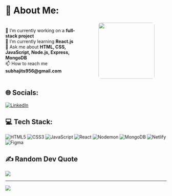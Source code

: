 # 💫 About Me:
<div style="display: flex; align-items: center;">
  <div style="flex: 1;">
    <p>🔭 I’m currently working on a <b>full-stack project</b><br>
    🌱 I’m currently learning <b>React.js</b><br>
    💬 Ask me about <b>HTML, CSS, JavaScript, Node.js, Express, MongoDB</b><br>
    📫 How to reach me <b>subhajits956@gmail.com</b></p>
  </div>
  <div style="flex: 1; text-align: center;">
    <img src="https://i.giphy.com/media/v1.Y2lkPTc5MGI3NjExZzdkMW82bGYyZXlmbXFtejU5ajV5b2Y0d2hubzZxYjBnZ2E1bjFsYSZlcD12MV9pbnRlcm5hbF9naWZfYnlfaWQmY3Q9Zw/bGgsc5mWoryfgKBx1u/giphy.gif" id="#gif-img" style="height: 175px; width: auto; border-radius:10px; border:2px solid white;"/>
  </div>
</div>

## 🌐 Socials:
[![LinkedIn](https://img.shields.io/badge/LinkedIn-%230077B5.svg?logo=linkedin&logoColor=white)](https://linkedin.com/in/subhajit-sarkar-dev) 

## 💻 Tech Stack:
![HTML5](https://img.shields.io/badge/html5-%23E34F26.svg?style=for-the-badge&logo=html5&logoColor=white) ![CSS3](https://img.shields.io/badge/css3-%231572B6.svg?style=for-the-badge&logo=css3&logoColor=white) ![JavaScript](https://img.shields.io/badge/javascript-%23323330.svg?style=for-the-badge&logo=javascript&logoColor=%23F7DF1E) ![React](https://img.shields.io/badge/react-%2320232a.svg?style=for-the-badge&logo=react&logoColor=%2361DAFB) ![Nodemon](https://img.shields.io/badge/NODEMON-%23323330.svg?style=for-the-badge&logo=nodemon&logoColor=%BBDEAD) ![MongoDB](https://img.shields.io/badge/MongoDB-%234ea94b.svg?style=for-the-badge&logo=mongodb&logoColor=white) ![Netlify](https://img.shields.io/badge/netlify-%23000000.svg?style=for-the-badge&logo=netlify&logoColor=#00C7B7) ![Figma](https://img.shields.io/badge/figma-%23F24E1E.svg?style=for-the-badge&logo=figma&logoColor=white)


## ✍️ Random Dev Quote
![](https://quotes-github-readme.vercel.app/api?type=vetical&theme=merko)

---
[![](https://visitcount.itsvg.in/api?id=subx6789&icon=5&color=3)](https://visitcount.itsvg.in)

<!-- Proudly created with GPRM ( https://gprm.itsvg.in ) -->
